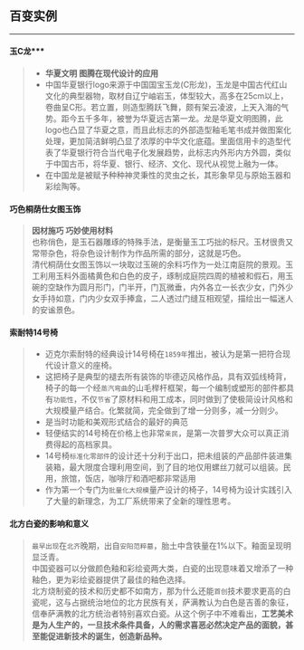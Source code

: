## 百变实例
-----------------------

#### 玉C龙***
> - **华夏文明 图腾在现代设计的应用**  
> - 中国华夏银行logo来源于中国国宝玉龙(C形龙)，玉龙是中国古代红山文化的典型器物，取材自辽宁岫岩玉，体型较大，高多在25cm以上，卷曲呈C形。若立置，则造型腾跃飞舞，颇有架云凌波，上天入海的气势。距今五千多年，被誉为华夏远古第一龙。龙是华夏文明图腾，此logo也凸显了华夏之意，而且此标志的外部造型釉毛笔书成并做图案化处理，更加简洁鲜明凸显了浓厚的中华文化底蕴。里面信用卡的造型代表了华夏银行符合当代电子化发展趋势，此标志内外形内方外圆，类似于中国古币，将华夏、银行、经济、文化、现代从视觉上融为一体。
> - 在中国龙是被赋予种种神灵秉性的灵虫之长，其形象早见与原始玉器和彩绘陶等。

#### 巧色桐荫仕女图玉饰
> **因材施巧 巧妙使用材料**  
> 也称俏色，是玉石器雕琢的特殊手法，是衡量玉工巧拙的标尺。玉材很贵又常带杂色，将杂色设计制作为作品所需的部分，这就是巧色。  
> 清代桐荫仕女图玉饰以一块取过玉碗的余料巧作为一处江南庭院的景观。玉工利用玉料外面橘黄色和白色的皮子，琢制成庭院四周的植被和假石，用玉碗的空缺作为圆月形门，门半开，门瓦微垂，内外各立一长衣少女，门外少女手持如意，门内少女双手捧盒，二人透过门缝互相观望，描绘出一幅迷人的安谧景色。

#### 索耐特14号椅
> - 迈克尔索耐特的经典设计14号椅在`1859年`推出，被认为是第一把符合现代设计意义的座椅。  
> - 这把椅子是典型的褪去所有装饰的毕德迈风格作品，具有双弧线椅背，椅子的每一个经`蒸汽弯曲`的山毛榉杆框架，每一个编制或塑形的部件都具有`功能性`，不仅`节省`了原材料和用工成本，同时做到了使极简设计风格和大规模量产结合。化繁就简，完全做到了增一分则多，减一分则少。  
> - 是当时功能和美观形式结合的最好的典范
> - 轻便结实的14号椅在价格上也非常`亲民`，是第一次普罗大众可以真正消费得起的高档家具。  
> - 14号椅`标准化零部件`的设计还十分利于出口，把未组装的产品部件装进集装箱，最大限度合理利用空间，到了目的地仅用螺丝刀就可以组装。民用，旅馆，饭店，咖啡厅和酒吧都非常适用  
> - 作为第一个专门为`批量化大规模`量产设计的椅子，14号椅为设计实践引入了大量的新理念，为工厂系统带来了全新的理性思考。

#### 北方白瓷的影响和意义
> `最早出现`在`北齐`晚期，出自`安阳范粹墓`，胎土中含铁量在1%以下。釉面呈现明显泛青。  
> 中国瓷器可以分做颜色釉和彩绘瓷两大类，白瓷的出现意味着又增添了一种釉色，更为彩绘瓷器提供了最佳的釉色选择。  
> 北方烧制瓷的技术和历史都不如南方，那为什么还能`首创`技术要求更高的白瓷呢，这与占据统治地位的北方民族有关，萨满教认为白色是吉善的象征，信奉萨满教的北方统治者特别喜欢白瓷。从这个例子中不难看出，**工艺美术是为人生产的，一旦技术条件具备，人的需求喜恶必然决定产品的面貌，甚至能促进新技术的诞生，创造新品种。**
